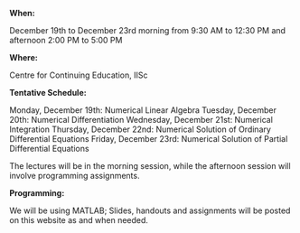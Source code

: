 <b>When:</b>

December 19th to December 23rd morning from 9:30 AM to 12:30 PM and afternoon 2:00 PM to 5:00 PM

<b>Where:</b>

Centre for Continuing Education, IISc

<b>Tentative Schedule:</b>

Monday, December 19th: Numerical Linear Algebra
Tuesday, December 20th: Numerical Differentiation
Wednesday, December 21st: Numerical Integration
Thursday, December 22nd: Numerical Solution of Ordinary Differential Equations
Friday, December 23rd: Numerical Solution of Partial Differential Equations

The lectures will be in the morning session, while the afternoon session will involve programming assignments.

<b>Programming:</b>

We will be using MATLAB; Slides, handouts and assignments will be posted on this website as and when needed.
